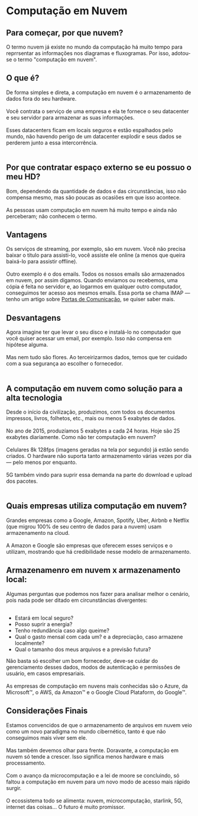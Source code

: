 # Computação em Nuvem
## Para começar, por que nuvem?
O termo nuvem já existe no mundo da computação há muito tempo para reprrsentar as informações nos diagramas e fluxogramas. Por isso, adotou-se o termo "computação em nuvem".
## O que é?
De forma simples e direta, a computação em nuvem é o armazenamento de dados fora do seu hardware.<br><br>
Você contrata o serviço de uma empresa e ela te fornece o seu datacenter e seu servidor para armazenar as suas informações.<br><br>
Esses datacenters ficam em locais seguros e estão espalhados pelo mundo, não havendo perigo de um datacenter explodir e seus dados se perderem junto a essa intercorrência.<br><br>
## Por que contratar espaço externo se eu possuo o meu HD?
Bom, dependendo da quantidade de dados e das circunstâncias, isso não compensa mesmo, mas são poucas as ocasiões em que isso acontece.<br><br>
As pessoas usam computação em nuvem há muito tempo e ainda não perceberam; não conhecem o termo.
## Vantagens
Os serviços de streaming, por exemplo, são em nuvem. Você não precisa baixar o título para assisti-lo, você assiste ele online (a menos que queira baixá-lo para assistir offline).<br><br>
Outro exemplo é o dos emails. Todos os nossos emails são armazenados em nuvem, por assim digamos. Quando enviamos ou recebemos, uma cópia é feita no servidor e, ao logarmos em qualquer outro computador, conseguimos ter acesso aos mesmos emails. Essa porta se chama IMAP — tenho um artigo sobre [Portas de Comunicação](https://github.com/andersonr-o/Redes/tree/main/portas-de-comunicacao), se quiser saber mais.
## Desvantagens
Agora imagine ter que levar o seu disco e instalá-lo no computador que você quiser acessar um email, por exemplo. Isso não compensa em hipótese alguma.<br><br>
Mas nem tudo são flores. Ao terceirizarmos dados, temos que ter cuidado com a sua segurança ao escolher o fornecedor.<br><br>
## A computação em nuvem como solução para a alta tecnologia
Desde o início da civilização, produzimos, com todos os documentos impressos, livros, folhetos, etc., mais ou menos 5 exabytes de dados.<br><br>
No ano de 2015, produzíamos 5 exabytes a cada 24 horas. Hoje são 25 exabytes diariamente. Como não ter computação em nuvem?<br><br>
Celulares 8k 128fps (imagens geradas na tela por segundo) já estão sendo criados. O hardware não suporta tanto armazenamento várias vezes por dia — pelo menos por enquanto.<br><br>
5G também vindo para suprir essa demanda na parte do download e upload dos pacotes.<br><br>

## Quais empresas utiliza computação em nuvem?
Grandes empresas como a Google, Amazon, Spotify, Uber, Airbnb e Netflix (que migrou 100% de seu centro de dados para a nuvem) usam armazenamento na cloud.<br><br>
A Amazon e Google são empresas que oferecem esses serviços e o utilizam, mostrando que há credibilidade nesse modelo de armazenamento.

## Armazenamenro em nuvem x armazenamento local:
Algumas perguntas que podemos nos fazer para analisar melhor o cenário, pois nada pode ser ditado em circunstâncias divergentes:<br><br>
<ul>
<li>Estará em local seguro?
<li>Posso suprir a energia?
<li>Tenho redundância caso algo queime?
<li>Qual o gasto mensal com cada um? e a depreciação, caso armazene localmente?
<li>Qual o tamanho dos meus arquivos e a previsão futura?
</ul>

Não basta só escolher um bom fornecedor, deve-se cuidar do gerenciamento desses dados, modos de autenticação e permissões de usuário, em casos empresariais.<br><br>
As empresas de computação em nuvens mais conhecidas são o Azure, da Microsoft&trade;, o AWS, da Amazon&trade; e o Google Cloud Plataform, do Google&trade;.
## Considerações Finais
Estamos convencidos de que o armazenamento de arquivos em nuvem veio como um novo paradigma no mundo cibernético, tanto é que não conseguimos mais viver sem ele.<br><br>
Mas também devemos olhar para frente. Doravante, a computação em nuvem só tende a crescer. Isso significa menos hardware e mais processamento.<br><br>
Com o avanço da microcomputação e a lei de moore se concluindo, só faltou a computação em nuvem para um novo modo de acesso mais rápido surgir.<br><br>
O ecossistema todo se alimenta: nuvem, microcomputação, starlink, 5G, internet das coisas... O futuro é muito promissor.
